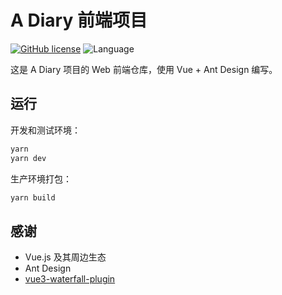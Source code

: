# A Diary 前端项目

[![GitHub license](https://img.shields.io/github/license/a-diary/frontend.svg)](https://github.com/a-diary/frontend/blob/master/LICENSE)
![Language](https://img.shields.io/badge/language-vue-41B883.svg)

这是 A Diary 项目的 Web 前端仓库，使用 Vue + Ant Design 编写。

## 运行

开发和测试环境：

```bash
yarn
yarn dev
```

生产环境打包：

```bash
yarn build
```

## 感谢

-   Vue.js 及其周边生态
-   Ant Design
-   [vue3-waterfall-plugin](https://github.com/heikaimu/vue3-waterfall-plugin)

